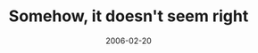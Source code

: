 ---
layout: base.njk
title : 'Somehow, it doesn&#39;t seem right' 
view_title : 'Somehow, it doesn&#39;t seem right' 
year : '2006' 
date : '2006-02-20' 
img_file : '/drawing/somehowitdoesntseemright.png' 
html_file : 'somehowitdoesntseemright' 
next_html : 'whereami.html' 
year_order : '78' 
permalink : "title/{{html_file}}.html"
---